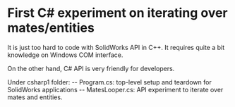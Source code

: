 # First C# experiment on iterating over mates/entities

It is just too hard to code with SolidWorks API in C++. It
requires quite a bit knowledge on Windows COM interface.

On the other hand, C# API is very friendly for developers.

Under csharp1 folder:
-- Program.cs: top-level setup and teardown for SolidWorks applications
-- MatesLooper.cs: API experiment to iterate over mates and entities.
